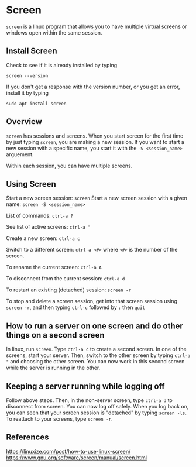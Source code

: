 # Screen

`screen` is a linux program that allows you to have multiple virtual screens or 
windows open within the same session.

## Install Screen
Check to see if it is already installed by typing
```
screen --version
```

If you don't get a response with the version number, or you get an error,
install it by typing
```
sudo apt install screen
```

## Overview
`screen` has sessions and screens.  When you start screen for the first time
by just typing `screen`, you are making a new session.  If you want to
start a new session with a specific name, you start it with the 
`-S <session_name>` arguement.

Within each session, you can have multiple screens.  

## Using Screen
Start a new screen session:  `screen`
Start a new screen session with a given name:  `screen -S <session_name>`

List of commands:  `ctrl-a ?`

See list of active screens:  `ctrl-a "`

Create a new screen:  `ctrl-a c`

Switch to a different screen:  `ctrl-a <#>` where `<#>` is the number of the
screen.

To rename the current screen:  `ctrl-a A`

To disconnect from the current session:  `ctrl-a d`  

To restart an existing (detached) session:  `screen -r`

To stop and delete a screen session, get into that screen session using
`screen -r`, and then typing `ctrl-c` followed by `:` then `quit`


## How to run a server on one screen and do other things on a second screen
In linux, run `screen`.  Type `ctrl-a c` to create a second screen.  In one
of the screens, start your server.  Then, switch to the other screen by
typing `ctrl-a "` and choosing the other screen.  You can now work in this
second screen while the server is running in the other.

## Keeping a server running while logging off
Follow above steps.  Then, in the non-server screen, type `ctrl-a d` to 
disconnect from screen.  You can now log off safely.  When you log back on,
you can seen that your screen session is "detached" by typing `screen -ls`.
To reattach to your screens, type `screen -r`.




## References
<https://linuxize.com/post/how-to-use-linux-screen/>
<https://www.gnu.org/software/screen/manual/screen.html>